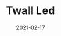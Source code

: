 ---
title: "Twall Led"
image_primary: "img/TWALL_Aplique_3x3.jpg"
description: "This%20wall%20lamp%20offers%A0a%20clear%20and%20direct%A0light.%20It%20is%20designed%20to%A0illuminate%20stairwells%2C%A0corridors%20or%20walkways%A0where%20projection%20of%20no%A0more%20than%2010%20cm%20is%A0required."
designer: "Christophe Mathieu"
tags: 
  - "Bover"
  - "Wall"
  - "Indoor"
  - "Indoor Lamps"
href: "https://www.bover.es/en/lamp/twall-led/"
category: "indoor-lamps"
subtitle: ""
manufacturer: "Bover"
slug: "/manufacturers/bover/indoor-lamps/christophe-mathieu-twall-led"
date: "2021-02-17"
---